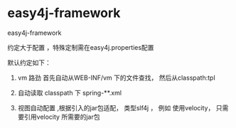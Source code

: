 # easy4j-framework
easy4j-framework

约定大于配置 ，特殊定制需在easy4j.properties配置

默认约定如下：

1. vm 路劲 首先自动从WEB-INF/vm 下的文件查找， 然后从classpath:tpl

1. 自动读取 classpath 下 spring-**.xml
2. 视图自动配置 ,根据引入的jar包适配， 类型slf4j ， 例如 使用velocity， 只需要引用velocity 所需要的jar包




